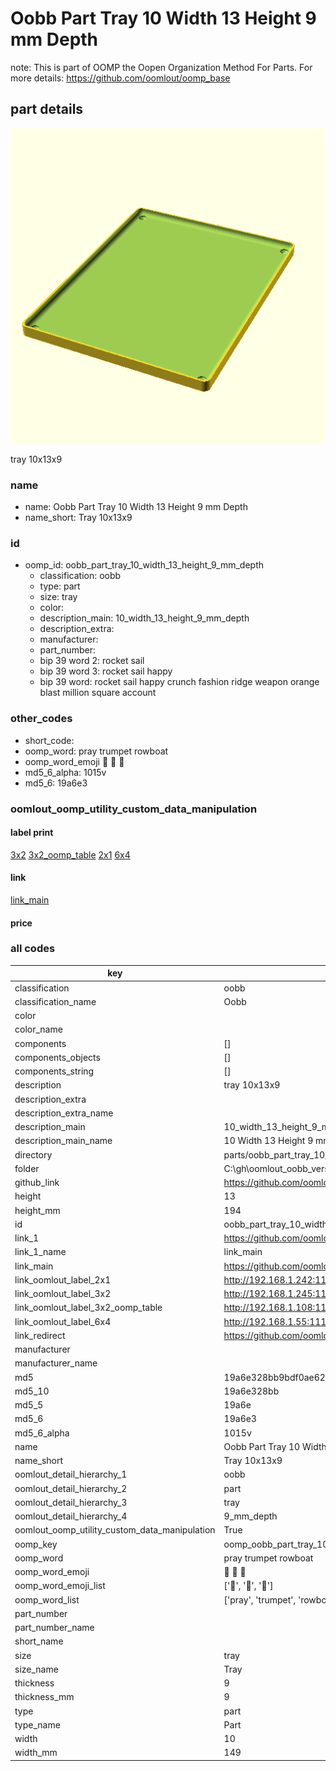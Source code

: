 # Oobb Part Tray 10 Width 13 Height 9 mm Depth  

note: This is part of OOMP the Oopen Organization Method For Parts. For more details: https://github.com/oomlout/oomp_base

##  part details
  

[![](3dpr.png)](3dpr.png)

tray 10x13x9



### name
* name: Oobb Part Tray 10 Width 13 Height 9 mm Depth
* name_short: Tray 10x13x9 
### id
* oomp_id: oobb_part_tray_10_width_13_height_9_mm_depth
  * classification: oobb
  * type: part
  * size: tray
  * color: 
  * description_main: 10_width_13_height_9_mm_depth
  * description_extra: 
  * manufacturer: 
  * part_number: 
  * bip 39 word 2: rocket sail
  * bip 39 word 3: rocket sail happy
  * bip 39 word: rocket sail happy crunch fashion ridge weapon orange blast million square account

### other_codes
* short_code: 
* oomp_word: pray trumpet rowboat
* oomp_word_emoji :pray: :trumpet: :rowboat:
* md5_6_alpha: 1015v
* md5_6: 19a6e3






### oomlout_oomp_utility_custom_data_manipulation
#### label print
[3x2](http://192.168.1.245:1112/?label=oomp%201015v)
[3x2_oomp_table](http://192.168.1.108:1112/?label=oomp%201015v)
[2x1](http://192.168.1.242:1112/?label=oomp%201015v)
[6x4](http://192.168.1.55:1112/?label=oomp%201015v)    

#### link

[link_main](https://github.com/oomlout/oomlout_oobb_version_4_generated_parts/tree/main/navigation_oomp/oobb/part/tray/10_width_13_height_9_mm_depth/part)                              

#### price







### all codes 
| key | value |  
| --- | --- |  
| classification | oobb |  
| classification_name | Oobb |  
| color |  |  
| color_name |  |  
| components | [] |  
| components_objects | [] |  
| components_string | [] |  
| description | tray 10x13x9 |  
| description_extra |  |  
| description_extra_name |  |  
| description_main | 10_width_13_height_9_mm_depth |  
| description_main_name | 10 Width 13 Height 9 mm Depth |  
| directory | parts/oobb_part_tray_10_width_13_height_9_mm_depth |  
| folder | C:\gh\oomlout_oobb_version_4_generated_parts\parts\oobb_part_tray_10_width_13_height_9_mm_depth |  
| github_link | https://github.com/oomlout/oomlout_oomp_part_src/tree/main/parts/oobb_part_tray_10_width_13_height_9_mm_depth |  
| height | 13 |  
| height_mm | 194 |  
| id | oobb_part_tray_10_width_13_height_9_mm_depth |  
| link_1 | https://github.com/oomlout/oomlout_oobb_version_4_generated_parts/tree/main/navigation_oomp/oobb/part/tray/10_width_13_height_9_mm_depth/part |  
| link_1_name | link_main |  
| link_main | https://github.com/oomlout/oomlout_oobb_version_4_generated_parts/tree/main/navigation_oomp/oobb/part/tray/10_width_13_height_9_mm_depth/part |  
| link_oomlout_label_2x1 | http://192.168.1.242:1112/?label=oomp%201015v |  
| link_oomlout_label_3x2 | http://192.168.1.245:1112/?label=oomp%201015v |  
| link_oomlout_label_3x2_oomp_table | http://192.168.1.108:1112/?label=oomp%201015v |  
| link_oomlout_label_6x4 | http://192.168.1.55:1112/?label=oomp%201015v |  
| link_redirect | https://github.com/oomlout/oomlout_oobb_version_4_generated_parts/tree/main/parts/oobb_tray_10_13_09 |  
| manufacturer |  |  
| manufacturer_name |  |  
| md5 | 19a6e328bb9bdf0ae629a34ed1ef8ddb |  
| md5_10 | 19a6e328bb |  
| md5_5 | 19a6e |  
| md5_6 | 19a6e3 |  
| md5_6_alpha | 1015v |  
| name | Oobb Part Tray 10 Width 13 Height 9 mm Depth |  
| name_short | Tray 10x13x9  |  
| oomlout_detail_hierarchy_1 | oobb |  
| oomlout_detail_hierarchy_2 | part |  
| oomlout_detail_hierarchy_3 | tray |  
| oomlout_detail_hierarchy_4 | 9_mm_depth |  
| oomlout_oomp_utility_custom_data_manipulation | True |  
| oomp_key | oomp_oobb_part_tray_10_width_13_height_9_mm_depth |  
| oomp_word | pray trumpet rowboat |  
| oomp_word_emoji | :pray: :trumpet: :rowboat: |  
| oomp_word_emoji_list | [':pray:', ':trumpet:', ':rowboat:'] |  
| oomp_word_list | ['pray', 'trumpet', 'rowboat'] |  
| part_number |  |  
| part_number_name |  |  
| short_name |  |  
| size | tray |  
| size_name | Tray |  
| thickness | 9 |  
| thickness_mm | 9 |  
| type | part |  
| type_name | Part |  
| width | 10 |  
| width_mm | 149 |  

